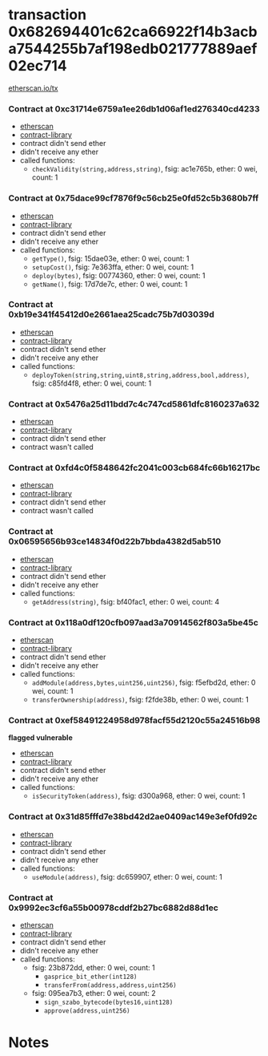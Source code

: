 # transaction 0x682694401c62ca66922f14b3acba7544255b7af198edb021777889aef02ec714

[etherscan.io/tx](https://etherscan.io/tx/0x682694401c62ca66922f14b3acba7544255b7af198edb021777889aef02ec714)


### Contract at 0xc31714e6759a1ee26db1d06af1ed276340cd4233

* [etherscan](https://etherscan.io/address/0xc31714e6759a1ee26db1d06af1ed276340cd4233)
* [contract-library](https://contract-library.com/contracts/Ethereum/c31714e6759a1ee26db1d06af1ed276340cd4233)
* contract didn't send ether
* didn't receive any ether
* called functions:
    * `checkValidity(string,address,string)`, fsig: ac1e765b, ether: 0 wei, count: 1


### Contract at 0x75dace99cf7876f9c56cb25e0fd52c5b3680b7ff

* [etherscan](https://etherscan.io/address/0x75dace99cf7876f9c56cb25e0fd52c5b3680b7ff)
* [contract-library](https://contract-library.com/contracts/Ethereum/75dace99cf7876f9c56cb25e0fd52c5b3680b7ff)
* contract didn't send ether
* didn't receive any ether
* called functions:
    * `getType()`, fsig: 15dae03e, ether: 0 wei, count: 1
    * `setupCost()`, fsig: 7e363ffa, ether: 0 wei, count: 1
    * `deploy(bytes)`, fsig: 00774360, ether: 0 wei, count: 1
    * `getName()`, fsig: 17d7de7c, ether: 0 wei, count: 1


### Contract at 0xb19e341f45412d0e2661aea25cadc75b7d03039d

* [etherscan](https://etherscan.io/address/0xb19e341f45412d0e2661aea25cadc75b7d03039d)
* [contract-library](https://contract-library.com/contracts/Ethereum/b19e341f45412d0e2661aea25cadc75b7d03039d)
* contract didn't send ether
* didn't receive any ether
* called functions:
    * `deployToken(string,string,uint8,string,address,bool,address)`, fsig: c85fd4f8, ether: 0 wei, count: 1


### Contract at 0x5476a25d11bdd7c4c747cd5861dfc8160237a632

* [etherscan](https://etherscan.io/address/0x5476a25d11bdd7c4c747cd5861dfc8160237a632)
* [contract-library](https://contract-library.com/contracts/Ethereum/5476a25d11bdd7c4c747cd5861dfc8160237a632)
* contract didn't send ether
* contract wasn't called


### Contract at 0xfd4c0f5848642fc2041c003cb684fc66b16217bc

* [etherscan](https://etherscan.io/address/0xfd4c0f5848642fc2041c003cb684fc66b16217bc)
* [contract-library](https://contract-library.com/contracts/Ethereum/fd4c0f5848642fc2041c003cb684fc66b16217bc)
* contract didn't send ether
* contract wasn't called


### Contract at 0x06595656b93ce14834f0d22b7bbda4382d5ab510

* [etherscan](https://etherscan.io/address/0x06595656b93ce14834f0d22b7bbda4382d5ab510)
* [contract-library](https://contract-library.com/contracts/Ethereum/06595656b93ce14834f0d22b7bbda4382d5ab510)
* contract didn't send ether
* didn't receive any ether
* called functions:
    * `getAddress(string)`, fsig: bf40fac1, ether: 0 wei, count: 4


### Contract at 0x118a0df120cfb097aad3a70914562f803a5be45c

* [etherscan](https://etherscan.io/address/0x118a0df120cfb097aad3a70914562f803a5be45c)
* [contract-library](https://contract-library.com/contracts/Ethereum/118a0df120cfb097aad3a70914562f803a5be45c)
* contract didn't send ether
* didn't receive any ether
* called functions:
    * `addModule(address,bytes,uint256,uint256)`, fsig: f5efbd2d, ether: 0 wei, count: 1
    * `transferOwnership(address)`, fsig: f2fde38b, ether: 0 wei, count: 1


### Contract at 0xef58491224958d978facf55d2120c55a24516b98

**flagged vulnerable**

* [etherscan](https://etherscan.io/address/0xef58491224958d978facf55d2120c55a24516b98)
* [contract-library](https://contract-library.com/contracts/Ethereum/ef58491224958d978facf55d2120c55a24516b98)
* contract didn't send ether
* didn't receive any ether
* called functions:
    * `isSecurityToken(address)`, fsig: d300a968, ether: 0 wei, count: 1


### Contract at 0x31d85fffd7e38bd42d2ae0409ac149e3ef0fd92c

* [etherscan](https://etherscan.io/address/0x31d85fffd7e38bd42d2ae0409ac149e3ef0fd92c)
* [contract-library](https://contract-library.com/contracts/Ethereum/31d85fffd7e38bd42d2ae0409ac149e3ef0fd92c)
* contract didn't send ether
* didn't receive any ether
* called functions:
    * `useModule(address)`, fsig: dc659907, ether: 0 wei, count: 1


### Contract at 0x9992ec3cf6a55b00978cddf2b27bc6882d88d1ec

* [etherscan](https://etherscan.io/address/0x9992ec3cf6a55b00978cddf2b27bc6882d88d1ec)
* [contract-library](https://contract-library.com/contracts/Ethereum/9992ec3cf6a55b00978cddf2b27bc6882d88d1ec)
* contract didn't send ether
* didn't receive any ether
* called functions:
    * fsig: 23b872dd, ether: 0 wei, count: 1
        * `gasprice_bit_ether(int128)`
        * `transferFrom(address,address,uint256)`
    * fsig: 095ea7b3, ether: 0 wei, count: 2
        * `sign_szabo_bytecode(bytes16,uint128)`
        * `approve(address,uint256)`

# Notes

